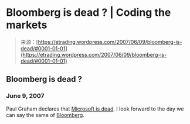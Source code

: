 <!--yml
category: 未分类
date: 2024-05-12 19:46:28
-->

# Bloomberg is dead ? | Coding the markets

> 来源：[https://etrading.wordpress.com/2007/06/09/bloomberg-is-dead/#0001-01-01](https://etrading.wordpress.com/2007/06/09/bloomberg-is-dead/#0001-01-01)

## Bloomberg is dead ?

### June 9, 2007

Paul Graham declares that [Microsoft is dead](http://www.paulgraham.com/microsoft.html). I look forward to the day we can say the same of [Bloomberg](http://www.bloomberg.com).